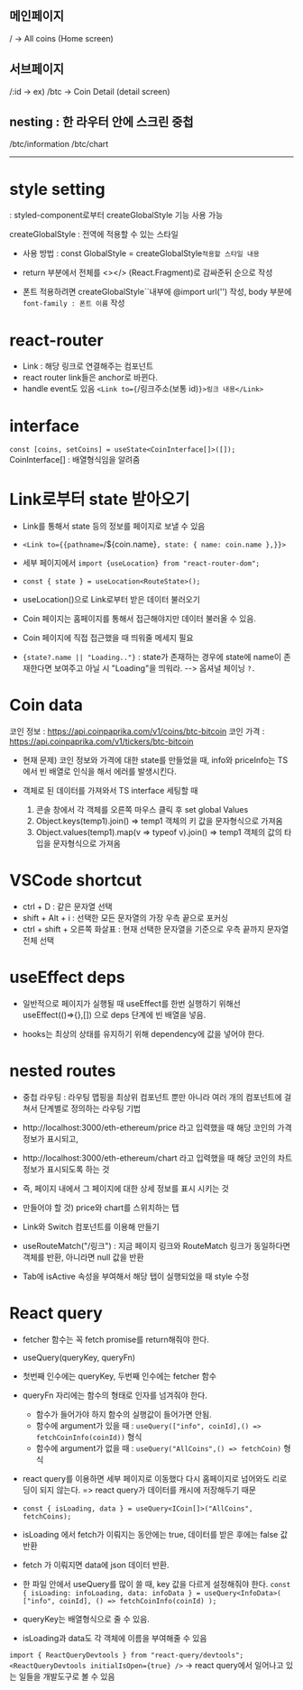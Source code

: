 ## 메인페이지

/ -> All coins (Home screen)

## 서브페이지

/:id -> ex) /btc -> Coin Detail (detail screen)

## nesting : 한 라우터 안에 스크린 중첩

/btc/information
/btc/chart

---

# style setting

: styled-component로부터 createGlobalStyle 기능 사용 가능

createGlobalStyle : 전역에 적용할 수 있는 스타일

- 사용 방법 : const GlobalStyle = createGlobalStyle`적용할 스타일 내용`
- return 부분에서 전체를 <></> (React.Fragment)로 감싸준뒤 <GlobalStyle /><Router /> 순으로 작성

- 폰트 적용하려면 createGlobalStyle``내부에 @import url('') 작성, body 부분에`font-family : 폰트 이름` 작성

# react-router

- Link : 해당 링크로 연결해주는 컴포넌트
- react router link들은 anchor로 바뀐다.
- handle event도 있음
  `<Link to={`/링크주소(보통 id)`}>링크 내용</Link>`

# interface

`const [coins, setCoins] = useState<CoinInterface[]>([]);`
CoinInterface[] : 배열형식임을 알려줌

# Link로부터 state 받아오기

- Link를 통해서 state 등의 정보를 페이지로 보낼 수 있음
- `<Link to={{pathname=`/${coin.name}`, state: { name: coin.name },}}>`
- 세부 페이지에서 `import {useLocation} from "react-router-dom";`
- `const { state } = useLocation<RouteState>();`
- useLocation()으로 Link로부터 받은 데이터 불러오기

- Coin 페이지는 홈페이지를 통해서 접근해야지만 데이터 불러올 수 있음.
- Coin 페이지에 직접 접근했을 때 띄워줄 메세지 필요
- `{state?.name || "Loading.."}` : state가 존재하는 경우에 state에 name이 존재한다면 보여주고 아닐 시 "Loading"을 띄워라. --> 옵셔널 체이닝 `?.`

# Coin data

코인 정보 : https://api.coinpaprika.com/v1/coins/btc-bitcoin
코인 가격 : https://api.coinpaprika.com/v1/tickers/btc-bitcoin

- 현재 문제) 코인 정보와 가격에 대한 state를 만들었을 때, info와 priceInfo는 TS에서 빈 배열로 인식을 해서 에러를 발생시킨다.

- 객체로 된 데이터를 가져와서 TS interface 세팅할 때
  1. 콘솔 창에서 각 객체를 오른쪽 마우스 클릭 후 set global Values
  2. Object.keys(temp1).join() => temp1 객체의 키 값을 문자형식으로 가져옴
  3. Object.values(temp1).map(v => typeof v).join() => temp1 객체의 값의 타입을 문자형식으로 가져옴

# VSCode shortcut

- ctrl + D : 같은 문자열 선택
- shift + Alt + i : 선택한 모든 문자열의 가장 우측 끝으로 포커싱
- ctrl + shift + 오른쪽 화살표 : 현재 선택한 문자열을 기준으로 우측 끝까지 문자열 전체 선택

# useEffect deps

- 일반적으로 페이지가 실행될 때 useEffect를 한번 실행하기 위해선 useEffect(()=>{},[]) 으로 deps 단계에 빈 배열을 넣음.

- hooks는 최상의 상태를 유지하기 위해 dependency에 값을 넣어야 한다.

# nested routes

- 중첩 라우팅 : 라우팅 맵핑을 최상위 컴포넌트 뿐만 아니라 여러 개의 컴포넌트에 걸쳐서 단계별로 정의하는 라우팅 기법

- http://localhost:3000/eth-ethereum/price 라고 입력했을 때 해당 코인의 가격 정보가 표시되고,
- http://localhost:3000/eth-ethereum/chart 라고 입력했을 때 해당 코인의 차트 정보가 표시되도록 하는 것

- 즉, 페이지 내에서 그 페이지에 대한 상세 정보를 표시 시키는 것

- 만들어야 할 것) price와 chart를 스위치하는 탭
- Link와 Switch 컴포넌트를 이용해 만들기

- useRouteMatch("/링크") : 지금 페이지 링크와 RouteMatch 링크가 동일하다면 객체를 반환, 아니라면 null 값을 반환
- Tab에 isActive 속성을 부여해서 해당 탭이 실행되었을 때 style 수정

# React query

- fetcher 함수는 꼭 fetch promise를 return해줘야 한다.
- useQuery(queryKey, queryFn)
- 첫번째 인수에는 queryKey, 두번째 인수에는 fetcher 함수
- queryFn 자리에는 함수의 형태로 인자를 넘겨줘야 한다.
  - 함수가 들어가야 하지 함수의 실행값이 들어가면 안됨.
  - 함수에 argument가 있을 때 : `useQuery(["info", coinId],() => fetchCoinInfo(coinId))` 형식
  - 함수에 argument가 없을 때 : `useQuery("AllCoins",() => fetchCoin)` 형식
- react query를 이용하면 세부 페이지로 이동했다 다시 홈페이지로 넘어와도 리로딩이 되지 않는다.
  => react query가 데이터를 캐시에 저장해두기 때문
- `const { isLoading, data } = useQuery<ICoin[]>("AllCoins", fetchCoins);`
- isLoading 에서 fetch가 이뤄지는 동안에는 true, 데이터를 받은 후에는 false 값 반환
- fetch 가 이뤄지면 data에 json 데이터 반환.

- 한 파일 안에서 useQuery를 많이 쓸 때, key 값을 다르게 설정해줘야 한다.
  `const { isLoading: infoLoading, data: infoData } = useQuery<InfoData>( ["info", coinId], () => fetchCoinInfo(coinId) );`
- queryKey는 배열형식으로 줄 수 있음.
- isLoading과 data도 각 객체에 이름을 부여해줄 수 있음

`import { ReactQueryDevtools } from "react-query/devtools";`
`<ReactQueryDevtools initialIsOpen={true} />`
-> react query에서 일어나고 있는 일들을 개발도구로 볼 수 있음
